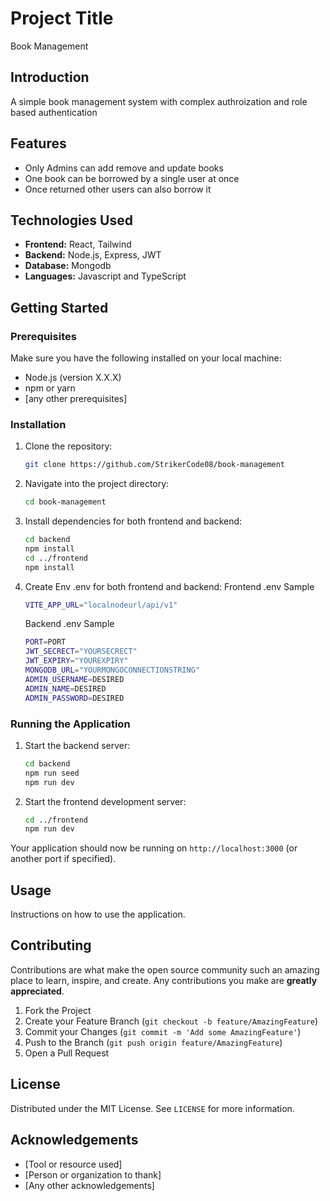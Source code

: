 # Project Title

Book Management
## Introduction

A simple book management system with complex authroization and role based authentication

## Features

- Only Admins can add remove and update books 
- One book can be borrowed by a single user at once 
- Once returned other users can also borrow it

## Technologies Used

- **Frontend:** React, Tailwind
- **Backend:** Node.js, Express, JWT
- **Database:** Mongodb
- **Languages:** Javascript and TypeScript

## Getting Started

### Prerequisites

Make sure you have the following installed on your local machine:

- Node.js (version X.X.X)
- npm or yarn
- [any other prerequisites]

### Installation

1. Clone the repository:
    ```sh
    git clone https://github.com/StrikerCode08/book-management
    ```

2. Navigate into the project directory:
    ```sh
    cd book-management
    ```

3. Install dependencies for both frontend and backend:
    ```sh
    cd backend
    npm install
    cd ../frontend
    npm install
    ```
4. Create Env .env for both frontend and backend:
    Frontend .env Sample
    ```sh
    VITE_APP_URL="localnodeurl/api/v1"
    ```
     Backend .env Sample
    ```sh
    PORT=PORT
    JWT_SECRECT="YOURSECRECT"
    JWT_EXPIRY="YOUREXPIRY"
    MONGODB_URL="YOURMONGOCONNECTIONSTRING"
    ADMIN_USERNAME=DESIRED
    ADMIN_NAME=DESIRED
    ADMIN_PASSWORD=DESIRED
    ```

### Running the Application

1. Start the backend server:
    ```sh
    cd backend
    npm run seed 
    npm run dev
    ```

2. Start the frontend development server:
    ```sh
    cd ../frontend
    npm run dev
    ```

Your application should now be running on `http://localhost:3000` (or another port if specified).

## Usage

Instructions on how to use the application.

## Contributing

Contributions are what make the open source community such an amazing place to learn, inspire, and create. Any contributions you make are **greatly appreciated**.

1. Fork the Project
2. Create your Feature Branch (`git checkout -b feature/AmazingFeature`)
3. Commit your Changes (`git commit -m 'Add some AmazingFeature'`)
4. Push to the Branch (`git push origin feature/AmazingFeature`)
5. Open a Pull Request

## License

Distributed under the MIT License. See `LICENSE` for more information.

## Acknowledgements

- [Tool or resource used]
- [Person or organization to thank]
- [Any other acknowledgements]

